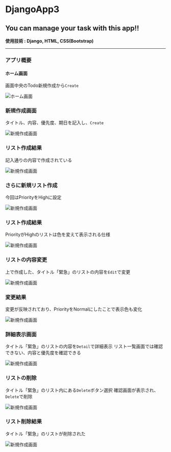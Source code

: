 # DjangoApp3
## You can manage your task with this app!!
**使用技術 : Django, HTML, CSS(Bootstrap)**
<hr>

### アプリ概要 
#### ホーム画面
画面中央のTodo新規作成から`Create`

![ホーム画面](https://github.com/tutti-hobbyist/DjangoApp3/blob/master/imgs/スライド1.JPG)

### 新規作成画面
タイトル、内容、優先度、期日を記入し、`Create`

![新規作成画面](https://github.com/tutti-hobbyist/DjangoApp3/blob/master/imgs/スライド2.JPG)

### リスト作成結果
記入通りの内容で作成されている

![新規作成画面](https://github.com/tutti-hobbyist/DjangoApp3/blob/master/imgs/スライド3.JPG)

### さらに新規リスト作成
今回はPriorityをHighに設定

![新規作成画面](https://github.com/tutti-hobbyist/DjangoApp3/blob/master/imgs/スライド4.JPG)

### リスト作成結果
PriorityがHighのリストは色を変えて表示される仕様

![新規作成画面](https://github.com/tutti-hobbyist/DjangoApp3/blob/master/imgs/スライド5.JPG)

### リストの内容変更
上で作成した、タイトル「緊急」のリストの内容を`Edit`で変更

![新規作成画面](https://github.com/tutti-hobbyist/DjangoApp3/blob/master/imgs/スライド6.JPG)

### 変更結果
変更が反映されており、PriorityをNormalにしたことで表示色も変化

![新規作成画面](https://github.com/tutti-hobbyist/DjangoApp3/blob/master/imgs/スライド7.JPG)

### 詳細表示画面
タイトル「緊急」のリストの内容を`Detail`で詳細表示
リスト一覧画面では確認できない、内容と優先度を確認できる

![新規作成画面](https://github.com/tutti-hobbyist/DjangoApp3/blob/master/imgs/スライド8.JPG)

### リストの削除
タイトル「緊急」のリスト内にある`Delete`ボタン選択
確認画面が表示され、`Delete`で削除

![新規作成画面](https://github.com/tutti-hobbyist/DjangoApp3/blob/master/imgs/スライド9.JPG)

### リスト削除結果
タイトル「緊急」のリストが削除された

![新規作成画面](https://github.com/tutti-hobbyist/DjangoApp3/blob/master/imgs/スライド10.JPG)

